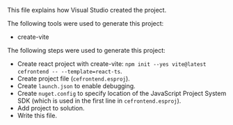 This file explains how Visual Studio created the project.

The following tools were used to generate this project:
- create-vite

The following steps were used to generate this project:
- Create react project with create-vite: `npm init --yes vite@latest cefrontend -- --template=react-ts`.
- Create project file (`cefrontend.esproj`).
- Create `launch.json` to enable debugging.
- Create `nuget.config` to specify location of the JavaScript Project System SDK (which is used in the first line in `cefrontend.esproj`).
- Add project to solution.
- Write this file.
